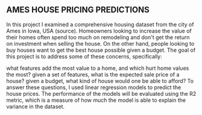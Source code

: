 ## AMES HOUSE PRICING PREDICTIONS 
In this project I examined a comprehensive housing dataset from the city of Ames in Iowa, USA (source). Homeowners looking to increase the value of their homes often spend too much on remodeling and don't get the return on investment when selling the house. On the other hand, people looking to buy houses want to get the best house possible given a budget. The goal of this project is to address some of these concerns, specifically:

what features add the most value to a home, and which hurt home values the most?
given a set of features, what is the expected sale price of a house?
given a budget, what kind of house would one be able to afford?
To answer these questions, I used  linear regression models to predict the house  prices. The performance of the models will be evaluated using the R2 metric, which is a measure of how much the model is able to explain the variance in the dataset.

